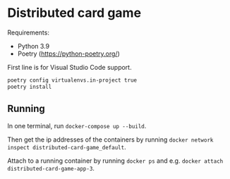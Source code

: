 # Distributed card game

Requirements:

* Python 3.9
* Poetry (https://python-poetry.org/)

First line is for Visual Studio Code support.

```bash
poetry config virtualenvs.in-project true
poetry install
```

## Running

In one terminal, run `docker-compose up --build`.

Then get the ip addresses of the containers by running `docker network inspect distributed-card-game_default`.

Attach to a running container by running `docker ps` and e.g. `docker attach distributed-card-game-app-3`.
